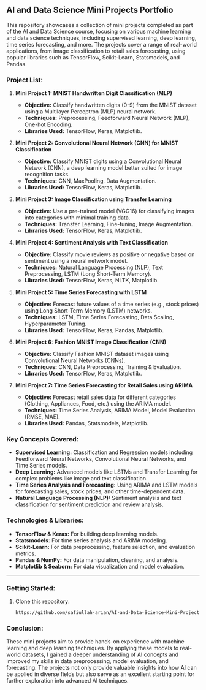 ## **AI and Data Science Mini Projects Portfolio**

This repository showcases a collection of mini projects completed as part of the AI and Data Science course, focusing on various machine learning and data science techniques, including supervised learning, deep learning, time series forecasting, and more. The projects cover a range of real-world applications, from image classification to retail sales forecasting, using popular libraries such as TensorFlow, Scikit-Learn, Statsmodels, and Pandas.

### **Project List:**

1. **Mini Project 1: MNIST Handwritten Digit Classification (MLP)**  
   - **Objective:** Classify handwritten digits (0-9) from the MNIST dataset using a Multilayer Perceptron (MLP) neural network.  
   - **Techniques:** Preprocessing, Feedforward Neural Network (MLP), One-hot Encoding.  
   - **Libraries Used:** TensorFlow, Keras, Matplotlib.

2. **Mini Project 2: Convolutional Neural Network (CNN) for MNIST Classification**  
   - **Objective:** Classify MNIST digits using a Convolutional Neural Network (CNN), a deep learning model better suited for image recognition tasks.  
   - **Techniques:** CNN, MaxPooling, Data Augmentation.  
   - **Libraries Used:** TensorFlow, Keras, Matplotlib.

3. **Mini Project 3: Image Classification using Transfer Learning**  
   - **Objective:** Use a pre-trained model (VGG16) for classifying images into categories with minimal training data.  
   - **Techniques:** Transfer Learning, Fine-tuning, Image Augmentation.  
   - **Libraries Used:** TensorFlow, Keras, Matplotlib.

4. **Mini Project 4: Sentiment Analysis with Text Classification**  
   - **Objective:** Classify movie reviews as positive or negative based on sentiment using a neural network model.  
   - **Techniques:** Natural Language Processing (NLP), Text Preprocessing, LSTM (Long Short-Term Memory).  
   - **Libraries Used:** TensorFlow, Keras, NLTK, Matplotlib.

5. **Mini Project 5: Time Series Forecasting with LSTM**  
   - **Objective:** Forecast future values of a time series (e.g., stock prices) using Long Short-Term Memory (LSTM) networks.  
   - **Techniques:** LSTM, Time Series Forecasting, Data Scaling, Hyperparameter Tuning.  
   - **Libraries Used:** TensorFlow, Keras, Pandas, Matplotlib.

6. **Mini Project 6: Fashion MNIST Image Classification (CNN)**  
   - **Objective:** Classify Fashion MNIST dataset images using Convolutional Neural Networks (CNNs).  
   - **Techniques:** CNN, Data Preprocessing, Training & Evaluation.  
   - **Libraries Used:** TensorFlow, Keras, Matplotlib.

7. **Mini Project 7: Time Series Forecasting for Retail Sales using ARIMA**  
   - **Objective:** Forecast retail sales data for different categories (Clothing, Appliances, Food, etc.) using the ARIMA model.  
   - **Techniques:** Time Series Analysis, ARIMA Model, Model Evaluation (RMSE, MAE).  
   - **Libraries Used:** Pandas, Statsmodels, Matplotlib.

### **Key Concepts Covered:**
- **Supervised Learning:** Classification and Regression models including Feedforward Neural Networks, Convolutional Neural Networks, and Time Series models.
- **Deep Learning:** Advanced models like LSTMs and Transfer Learning for complex problems like image and text classification.
- **Time Series Analysis and Forecasting:** Using ARIMA and LSTM models for forecasting sales, stock prices, and other time-dependent data.
- **Natural Language Processing (NLP):** Sentiment analysis and text classification for sentiment prediction and review analysis.

### **Technologies & Libraries:**
- **TensorFlow & Keras:** For building deep learning models.
- **Statsmodels:** For time series analysis and ARIMA modeling.
- **Scikit-Learn:** For data preprocessing, feature selection, and evaluation metrics.
- **Pandas & NumPy:** For data manipulation, cleaning, and analysis.
- **Matplotlib & Seaborn:** For data visualization and model evaluation.

---

### **Getting Started:**

1. Clone this repository:
   ```bash
   https://github.com/safiullah-arian/AI-and-Data-Science-Mini-Projects-Portfolio.git
   ```

### **Conclusion:**

These mini projects aim to provide hands-on experience with machine learning and deep learning techniques. By applying these models to real-world datasets, I gained a deeper understanding of AI concepts and improved my skills in data preprocessing, model evaluation, and forecasting. The projects not only provide valuable insights into how AI can be applied in diverse fields but also serve as an excellent starting point for further exploration into advanced AI techniques.
